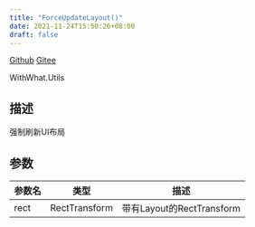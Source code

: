 ```yaml
---
title: "ForceUpdateLayout()"
date: 2021-11-24T15:50:26+08:00
draft: false
---
```


[Github](https://github.com/AlanWeekend/WithWhatForUnity/blob/upm/Runtime/Utils/UIUtils.cs#L14)
[Gitee](https://gitee.com/week233/with_what_for_unity/blob/upm/Runtime/Utils/UIUtils.cs#L14)

WithWhat.Utils
## 描述
强制刷新UI布局
## 参数
| 参数名 | 类型 | 描述 |
| - | - | - |
| rect | RectTransform | 带有Layout的RectTransform |